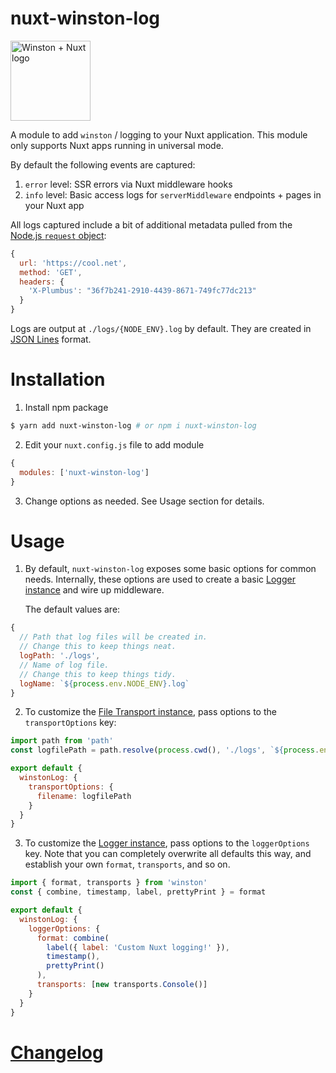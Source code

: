 # nuxt-winston-log

<img alt="Winston + Nuxt logo" src="https://raw.githubusercontent.com/aaronransley/nuxt-winston-log/master/icon.png" width="128" />

A module to add `winston` / logging to your Nuxt application. This module only supports Nuxt apps running in universal mode.

By default the following events are captured:

1. `error` level: SSR errors via Nuxt middleware hooks
3. `info` level: Basic access logs for `serverMiddleware` endpoints + pages in your Nuxt app

All logs captured include a bit of additional metadata pulled from the [Node.js `request` object](https://nodejs.org/dist/latest-v10.x/docs/api/http.html#http_class_http_incomingmessage):

```js
{
  url: 'https://cool.net',
  method: 'GET',
  headers: {
    'X-Plumbus': "36f7b241-2910-4439-8671-749fc77dc213"
  }
}
```

Logs are output at `./logs/{NODE_ENV}.log` by default. They are created in [JSON Lines](http://jsonlines.org/) format.

# Installation

1. Install npm package

```sh
$ yarn add nuxt-winston-log # or npm i nuxt-winston-log
```

2. Edit your `nuxt.config.js` file to add module

```js
{
  modules: ['nuxt-winston-log']
}
```

3. Change options as needed. See Usage section for details.

# Usage

1. By default, `nuxt-winston-log` exposes some basic options for common needs. Internally, these options are used to create a basic [Logger instance](https://github.com/winstonjs/winston#creating-your-own-logger) and wire up middleware.

    The default values are:

```js
{
  // Path that log files will be created in.
  // Change this to keep things neat.
  logPath: './logs',
  // Name of log file.
  // Change this to keep things tidy.
  logName: `${process.env.NODE_ENV}.log`
}
```

2. To customize the [File Transport instance](https://github.com/winstonjs/winston/blob/master/docs/transports.md#file-transport), pass options to the `transportOptions` key:

```js
import path from 'path'
const logfilePath = path.resolve(process.cwd(), './logs', `${process.env.NODE_ENV}.log`)

export default {
  winstonLog: {
    transportOptions: {
      filename: logfilePath
    }
  }
}
```

3. To customize the [Logger instance](https://github.com/winstonjs/winston#creating-your-own-logger), pass options to the `loggerOptions` key. Note that you can completely overwrite all defaults this way, and establish your own `format`, `transports`, and so on.

```js
import { format, transports } from 'winston'
const { combine, timestamp, label, prettyPrint } = format

export default {
  winstonLog: {
    loggerOptions: {
      format: combine(
        label({ label: 'Custom Nuxt logging!' }),
        timestamp(),
        prettyPrint()
      ),
      transports: [new transports.Console()]
    }
  }
}
```

# [Changelog](./CHANGELOG.md)
